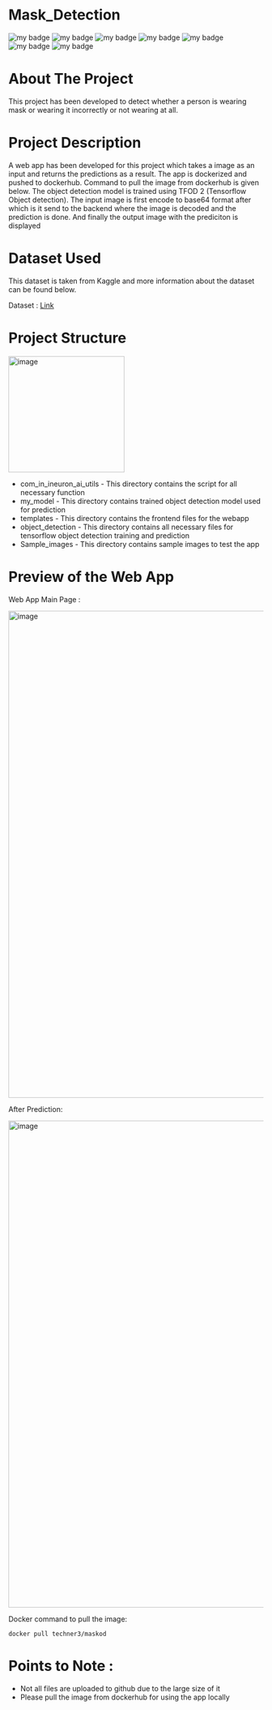 # Mask_Detection
![my badge](https://img.shields.io/badge/Python-3-blue)
![my badge](https://img.shields.io/badge/Deep-Learning-brightgreen)
![my badge](https://img.shields.io/badge/Flask-App-green)
![my badge](https://img.shields.io/badge/Object-Detection-yellowgreen)
![my badge](https://img.shields.io/badge/TF-OD-orange)
![my badge](https://img.shields.io/badge/-Docker-purple)
![my badge](https://img.shields.io/badge/-GIT-green)

# About The Project

This project has been developed to detect whether a person is wearing mask or wearing it incorrectly or not wearing at all.

# Project Description 

A web app has been developed for this project which takes a image as an input and returns the predictions as a result. The app is dockerized and pushed to dockerhub. Command to pull the image from dockerhub is given below. The object detection model is trained using TFOD 2 (Tensorflow Object detection). The input image is first encode to base64 format after which is it send to the backend where the image is decoded and the prediction is done. And finally the output image 
with the prediciton is displayed

# Dataset Used

This dataset is taken from Kaggle and more information about the dataset can be found below.

Dataset : [Link](https://www.kaggle.com/datasets/andrewmvd/face-mask-detection)

# Project Structure


<img width="229" alt="image" src="https://user-images.githubusercontent.com/58848985/169958144-712f2c5f-a765-493a-a075-092098f40b6a.png">


* com_in_ineuron_ai_utils - This directory contains the script for all necessary function
* my_model - This directory contains trained object detection model used for prediction
* templates - This directory contains the frontend files for the webapp
* object_detection - This directory contains all necessary files for tensorflow object detection training and prediction
* Sample_images - This directory contains sample images to test the app

# Preview of the Web App

Web App Main Page :

<img width="960" alt="image" src="https://user-images.githubusercontent.com/58848985/161687024-ed21efcd-a887-45c7-8d72-5b3f3cdc1bd6.png">

After Prediction: 

<img width="960" alt="image" src="https://user-images.githubusercontent.com/58848985/161687308-577f42c0-7ee8-4ff9-b876-d34a7907a518.png">


Docker command to pull the image:

```docker pull techner3/maskod```

# Points to Note : 

* Not all files are uploaded to github due to the large size of it
* Please pull the image from dockerhub for using the app locally
